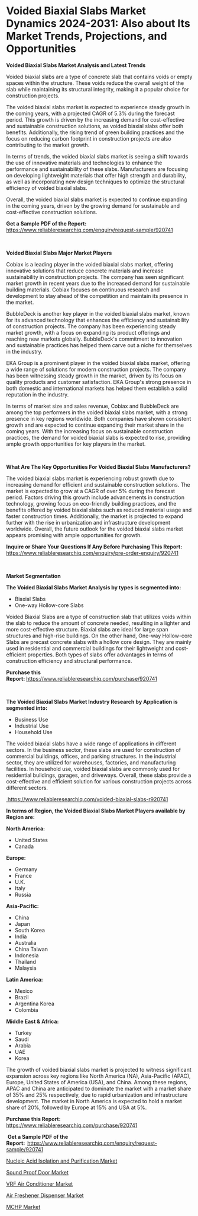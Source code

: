 <p><h1>Voided Biaxial Slabs Market Dynamics 2024-2031: Also about Its Market Trends, Projections, and Opportunities</h1></p><p><strong>Voided Biaxial Slabs Market Analysis and Latest Trends</strong></p>
<p><p>Voided biaxial slabs are a type of concrete slab that contains voids or empty spaces within the structure. These voids reduce the overall weight of the slab while maintaining its structural integrity, making it a popular choice for construction projects.</p><p>The voided biaxial slabs market is expected to experience steady growth in the coming years, with a projected CAGR of 5.3% during the forecast period. This growth is driven by the increasing demand for cost-effective and sustainable construction solutions, as voided biaxial slabs offer both benefits. Additionally, the rising trend of green building practices and the focus on reducing carbon footprint in construction projects are also contributing to the market growth.</p><p>In terms of trends, the voided biaxial slabs market is seeing a shift towards the use of innovative materials and technologies to enhance the performance and sustainability of these slabs. Manufacturers are focusing on developing lightweight materials that offer high strength and durability, as well as incorporating new design techniques to optimize the structural efficiency of voided biaxial slabs.</p><p>Overall, the voided biaxial slabs market is expected to continue expanding in the coming years, driven by the growing demand for sustainable and cost-effective construction solutions.</p></p>
<p><strong>Get a Sample PDF of the Report:&nbsp;</strong> <a href="https://www.reliableresearchiq.com/enquiry/request-sample/920741">https://www.reliableresearchiq.com/enquiry/request-sample/920741</a></p>
<p>&nbsp;</p>
<p><strong>Voided Biaxial Slabs Major Market Players</strong></p>
<p><p>Cobiax is a leading player in the voided biaxial slabs market, offering innovative solutions that reduce concrete materials and increase sustainability in construction projects. The company has seen significant market growth in recent years due to the increased demand for sustainable building materials. Cobiax focuses on continuous research and development to stay ahead of the competition and maintain its presence in the market.</p><p>BubbleDeck is another key player in the voided biaxial slabs market, known for its advanced technology that enhances the efficiency and sustainability of construction projects. The company has been experiencing steady market growth, with a focus on expanding its product offerings and reaching new markets globally. BubbleDeck's commitment to innovation and sustainable practices has helped them carve out a niche for themselves in the industry.</p><p>EKA Group is a prominent player in the voided biaxial slabs market, offering a wide range of solutions for modern construction projects. The company has been witnessing steady growth in the market, driven by its focus on quality products and customer satisfaction. EKA Group's strong presence in both domestic and international markets has helped them establish a solid reputation in the industry.</p><p>In terms of market size and sales revenue, Cobiax and BubbleDeck are among the top performers in the voided biaxial slabs market, with a strong presence in key regions worldwide. Both companies have shown consistent growth and are expected to continue expanding their market share in the coming years. With the increasing focus on sustainable construction practices, the demand for voided biaxial slabs is expected to rise, providing ample growth opportunities for key players in the market.</p></p>
<p>&nbsp;</p>
<p><strong>What Are The Key Opportunities For Voided Biaxial Slabs Manufacturers?</strong></p>
<p><p>The voided biaxial slabs market is experiencing robust growth due to increasing demand for efficient and sustainable construction solutions. The market is expected to grow at a CAGR of over 5% during the forecast period. Factors driving this growth include advancements in construction technology, growing focus on eco-friendly building practices, and the benefits offered by voided biaxial slabs such as reduced material usage and faster construction times. Additionally, the market is projected to expand further with the rise in urbanization and infrastructure development worldwide. Overall, the future outlook for the voided biaxial slabs market appears promising with ample opportunities for growth.</p></p>
<p><strong>Inquire or Share Your Questions If Any Before Purchasing This Report:</strong> <a href="https://www.reliableresearchiq.com/enquiry/pre-order-enquiry/920741">https://www.reliableresearchiq.com/enquiry/pre-order-enquiry/920741</a></p>
<p>&nbsp;</p>
<p><strong>Market Segmentation</strong></p>
<p><strong>The Voided Biaxial Slabs Market Analysis by types is segmented into:</strong></p>
<p><ul><li>Biaxial Slabs</li><li>One-way Hollow-core Slabs</li></ul></p>
<p><p>Voided Biaxial Slabs are a type of construction slab that utilizes voids within the slab to reduce the amount of concrete needed, resulting in a lighter and more cost-effective structure. Biaxial slabs are ideal for large span structures and high-rise buildings. On the other hand, One-way Hollow-core Slabs are precast concrete slabs with a hollow core design. They are mainly used in residential and commercial buildings for their lightweight and cost-efficient properties. Both types of slabs offer advantages in terms of construction efficiency and structural performance.</p></p>
<p><strong>Purchase this Report:&nbsp;</strong><a href="https://www.reliableresearchiq.com/purchase/920741">https://www.reliableresearchiq.com/purchase/920741</a></p>
<p>&nbsp;</p>
<p><strong>The Voided Biaxial Slabs Market Industry Research by Application is segmented into:</strong></p>
<p><ul><li>Business Use</li><li>Industrial Use</li><li>Household Use</li></ul></p>
<p><p>The voided biaxial slabs have a wide range of applications in different sectors. In the business sector, these slabs are used for construction of commercial buildings, offices, and parking structures. In the industrial sector, they are utilized for warehouses, factories, and manufacturing facilities. In household use, voided biaxial slabs are commonly used for residential buildings, garages, and driveways. Overall, these slabs provide a cost-effective and efficient solution for various construction projects across different sectors.</p></p>
<p><a href="https://www.reliableresearchiq.com/voided-biaxial-slabs-r920741">&nbsp;https://www.reliableresearchiq.com/voided-biaxial-slabs-r920741</a></p>
<p><strong>In terms of Region, the Voided Biaxial Slabs Market Players available by Region are:</strong></p>
<p>
    <p> <strong> North America: </strong>
        <ul>
            <li>United States</li>
            <li>Canada</li>
        </ul>
        </p> 
    <p> <strong> Europe: </strong>
        <ul>
            <li>Germany</li>
            <li>France</li>
            <li>U.K.</li>
            <li>Italy</li>
            <li>Russia</li>
        </ul>
        </p> 
    <p> <strong> Asia-Pacific: </strong>
        <ul>
            <li>China</li>
            <li>Japan</li>
            <li>South Korea</li>
            <li>India</li>
            <li>Australia</li>
            <li>China Taiwan</li>
            <li>Indonesia</li>
            <li>Thailand</li>
            <li>Malaysia</li>
        </ul>
        </p> 
    <p> <strong> Latin America: </strong>
        <ul>
            <li>Mexico</li>
            <li>Brazil</li>
            <li>Argentina Korea</li>
            <li>Colombia</li>
        </ul>
        </p> 
    <p> <strong> Middle East & Africa: </strong>
        <ul>
            <li>Turkey</li>
            <li>Saudi</li>
            <li>Arabia</li>
            <li>UAE</li>
            <li>Korea</li>
        </ul>
    </p>
    </p>
<p><p>The growth of voided biaxial slabs market is projected to witness significant expansion across key regions like North America (NA), Asia-Pacific (APAC), Europe, United States of America (USA), and China. Among these regions, APAC and China are anticipated to dominate the market with a market share of 35% and 25% respectively, due to rapid urbanization and infrastructure development. The market in North America is expected to hold a market share of 20%, followed by Europe at 15% and USA at 5%.</p></p>
<p><strong>Purchase this Report: </strong><a href="https://www.reliableresearchiq.com/purchase/920741">https://www.reliableresearchiq.com/purchase/920741</a></p>
<p>&nbsp;<strong>Get a Sample PDF of the Report:&nbsp;&nbsp;</strong><a href="https://www.reliableresearchiq.com/enquiry/request-sample/920741">https://www.reliableresearchiq.com/enquiry/request-sample/920741</a></p>
<p><strong></strong></p>
<p><p><a href="https://medium.com/@sagorhossaincs33_80453/nucleic-acid-isolation-and-purification-market-growth-outlook-from-2024-to-2031-and-it-is-b61d88fbc52d">Nucleic Acid Isolation and Purification Market</a></p><p><a href="https://medium.com/@yvonnecrona/global-sound-proof-door-industry-types-applications-market-players-regional-growth-analysis-fb25a696ec5b">Sound Proof Door Market</a></p><p><a href="https://medium.com/@raap8632472024/vrf-air-conditioner-market-outlook-and-forecast-from-2024-to-2031-5c06d92c344f">VRF Air Conditioner Market</a></p><p><a href="https://medium.com/@edwinmurray1960/global-air-freshener-dispenser-market-trends-insights-into-growth-opportunities-and-challenges-c5c50570ab35">Air Freshener Dispenser Market</a></p><p><a href="https://github.com/josesg55/Market-Research-Report-List-4/blob/main/mchp-market.md">MCHP Market</a></p></p>